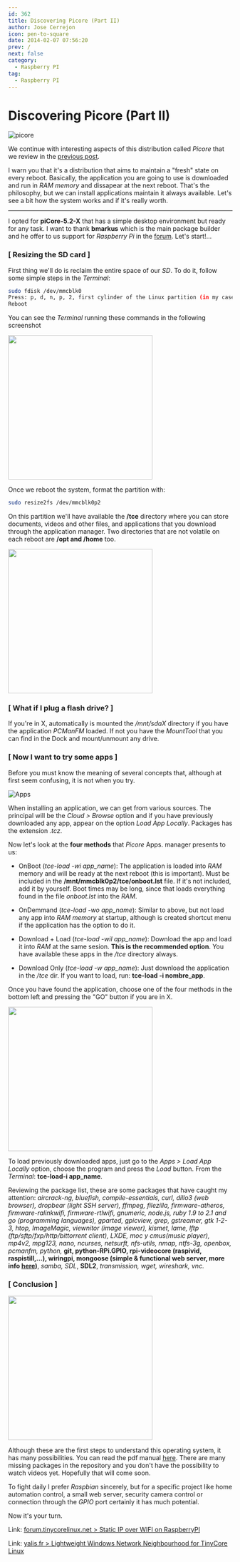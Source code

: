 ```yaml
---
id: 362
title: Discovering Picore (Part II)
author: Jose Cerrejon
icon: pen-to-square
date: 2014-02-07 07:56:20
prev: /
next: false
category:
  - Raspberry PI
tag:
  - Raspberry PI
---
```


# Discovering Picore (Part II)

![picore](/images/2014/02/picore_desktop_02_min.jpg)

We continue with interesting aspects of this distribution called *Picore* that we review in the [previous post](/post.php?id=361).

I warn you that it's a distribution that aims to maintain a "fresh" state on every reboot. Basically, the application you are going to use is downloaded and run in *RAM memory* and dissapear at the next reboot. That's the philosophy, but we can install applications maintain it always available. Let's see a bit how the system works and if it's really worth.

- - -
I opted for **piCore-5.2-X** that has a simple desktop environment but ready for any task. I want to thank **bmarkus** which is the main package builder and he offer to us support for *Raspberry Pi* in the [forum](http://forum.tinycorelinux.net/index.php/board,57.0.html). Let's start!...

###  [ Resizing the SD card ]

First thing we'll do is reclaim the entire space of our *SD*. To do it, follow some simple steps in the *Terminal*:

```bash
sudo fdisk /dev/mmcblk0
Press: p, d, n, p, 2, first cylinder of the Linux partition (in my case, 673), w
Reboot
```

You can see the *Terminal* running these commands in the following screenshot

<a title="Resizing the SD card with fdisk" rel="lightbox" href="/images/2014/02/picore_fdisk.jpg">
<img width="324" src="/images/2014/02/picore_fdisk_min.jpg">
</a>

Once we reboot the system, format the partition with:

```bash
sudo resize2fs /dev/mmcblk0p2
```

On this partition we'll have available the **/tce** directory where you can store documents, videos and other files, and applications that you download through the application manager. Two directories that are not volatile on each reboot are **/opt and /home** too.

<a title="/dev/mmcblk0p2 now has 1.7 GB free" rel="lightbox" href="/images/2014/02/picore_diskavailable.jpg">
<img width="324" src="/images/2014/02/picore_diskavailable_min.jpg">
</a>

###  [ What if I plug a flash drive? ]

If you're in X, automatically is mounted the */mnt/sdaX* directory if you have the application *PCManFM* loaded. If not you have the *MountTool* that you can find in the Dock and mount/unmount any drive.

###  [ Now I want to try some apps ]

Before you must know the meaning of several concepts that, although at first seem confusing, it is not when you try.

![Apps](/images/2014/02/picore_Apps.jpg)

When installing an application, we can get from various sources. The principal will be the *Cloud > Browse* option and if you have previously downloaded any app, appear on the option *Load App Locally*. Packages has the extension *.tcz*.

Now let's look at the **four methods** that *Picore* Apps. manager presents to us:

* OnBoot (*tce-load -wi app_name*): The application is loaded into *RAM* memory and will be ready at the next reboot (this is important). Must be included in the **/mnt/mmcblk0p2/tce/onboot.lst** file. If it's not included, add it by yourself. Boot times may be long, since that loads everything found in the file *onboot.lst* into the *RAM*.

* OnDemmand (*tce-load -wo app_name*): Similar to above, but not load any app into *RAM memory* at startup, although is created shortcut menu if the application has the option to do it.
 
* Download + Load (*tce-load -wil app_name*): Download the app and load it into *RAM* at the same sesion. **This is the recommended option**. You have available these apps in the  */tce* directory always.

* Download Only (*tce-load -w app_name*): Just download the application in the */tce* dir. If you want to load, run: **tce-load -i nombre_app**.

Once you have found the application, choose one of the four methods in the bottom left and pressing the "GO" button if you are in X.

<a title="Apps, mc, top & dillo3" rel="lightbox" href="/images/2014/02/picore_desktop_01.jpg">
<img width="324" src="/images/2014/02/picore_desktop_01_min.jpg">
</a>

To load previously downloaded apps, just go to the *Apps > Load App Locally* option, choose the program and press the *Load* button. From the *Terminal*: **tce-load-i app_name**. 

Reviewing the package list, these are some packages that have caught my attention: *aircrack-ng, bluefish, compile-essentials, curl, dillo3 (web browser), dropbear (light SSH server), ffmpeg, filezilla, firmware-atheros, firmware-ralinkwifi, firmware-rtlwifi, gnumeric, node.js,  ruby 1.9 to 2.1 and go (programming languages), gparted, gpicview, grep, gstreamer, gtk 1-2-3, htop, ImageMagic, viewnitor (image viewer), kismet, lame, lftp (ftp/sftp/fxp/http/bittorrent client), LXDE, moc y cmus(music player), mp4v2, mpg123, nano, ncurses, netsurft, nfs-utils, nmap, ntfs-3g, openbox, pcmanfm, python,* **git, python-RPi.GPIO, rpi-videocore (raspivid, raspistill,…), wiringpi, mongoose (simple & functional  web server, more info [here](https://code.google.com/p/mongoose/))**, *samba, SDL*, **SDL2**, *transmission, wget, wireshark, vnc.*

###  [ Conclusion ]

<a title="piCore running Apps, viewnitor & midnight commander" rel="lightbox" href="/images/2014/02/picore_desktop_02.jpg">
<img width="324" src="/images/2014/02/picore_desktop_02_min.jpg">
</a>

Although these are the first steps to understand this operating system, it has many possibilities. You can read the pdf manual [here](http://tinycorelinux.net/~curaga/corebook.pdf). There are many missing packages in the repository and you don't have the possibility to watch videos yet. Hopefully that will come soon.

To fight daily I prefer *Raspbian* sincerely, but for a specific project like home automation control, a small web server, security camera control or connection through the *GPIO* port certainly it has much potential.

Now it's your turn.

Link: [forum.tinycorelinux.net > Static IP over WIFI on RaspberryPI](http://forum.tinycorelinux.net/index.php/topic,16158.msg95805.html#msg95805)

Link: [yalis.fr > Lightweight Windows Network Neighbourhood for TinyCore Linux](http://yalis.fr/cms/index.php/post/2013/05/31/Lightweight-Windows-Network-Neighbourhood-for-TinyCore-Linux)